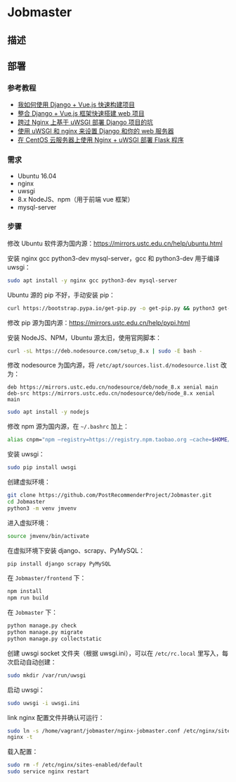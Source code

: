 # Jobmaster

## 描述

## 部署

### 参考教程

- [我如何使用 Django + Vue.js 快速构建项目](https://zhuanlan.zhihu.com/p/25080236)
- [整合 Django + Vue.js 框架快速搭建 web 项目](https://cloud.tencent.com/developer/article/1005607)
- [跨过 Nginx 上基于 uWSGI 部署 Django 项目的坑](https://www.cnblogs.com/qingspace/p/6838747.html)
- [使用 uWSGI 和 nginx 来设置 Django 和你的 web 服务器](https://uwsgi-docs-zh.readthedocs.io/zh_CN/latest/tutorials/Django_and_nginx.html)
- [在 CentOS 云服务器上使用 Nginx + uWSGI 部署 Flask 程序](http://brucezz.itscoder.com/nginx-uwsgi-flask-deploy-on-centos)

### 需求

- Ubuntu 16.04
- nginx
- uwsgi
- 8.x NodeJS、npm（用于前端 vue 框架）
- mysql-server

### 步骤

修改 Ubuntu 软件源为国内源：<https://mirrors.ustc.edu.cn/help/ubuntu.html>

安装 nginx gcc python3-dev mysql-server，gcc 和 python3-dev 用于编译 uwsgi：

```bash
sudo apt install -y nginx gcc python3-dev mysql-server
```

Ubuntu 源的 pip 不好，手动安装 pip：

```bash
curl https://bootstrap.pypa.io/get-pip.py -o get-pip.py && python3 get-pip.py
```

修改 pip 源为国内源：<https://mirrors.ustc.edu.cn/help/pypi.html>

安装 NodeJS、NPM，Ubuntu 源太旧，使用官网脚本：

```bash
curl -sL https://deb.nodesource.com/setup_8.x | sudo -E bash -
```

修改 nodesource 为国内源，将 `/etc/apt/sources.list.d/nodesource.list` 改为：

```/etc/apt/sources.list.d/nodesource.list
deb https://mirrors.ustc.edu.cn/nodesource/deb/node_8.x xenial main
deb-src https://mirrors.ustc.edu.cn/nodesource/deb/node_8.x xenial main
```

```bash
sudo apt install -y nodejs
```

修改 npm 源为国内源，在 `~/.bashrc` 加上：

```bash
alias cnpm="npm —registry=https://registry.npm.taobao.org —cache=$HOME/.npm/.cache/cnpm —disturl=https://npm.taobao.org/dist —userconfig=$HOME/.cnpmrc"
```

安装 uwsgi：

```bash
sudo pip install uwsgi
```

创建虚拟环境：

```bash
git clone https://github.com/PostRecommenderProject/Jobmaster.git
cd Jobmaster
python3 -m venv jmvenv
```

进入虚拟环境：

```bash
source jmvenv/bin/activate
```

在虚拟环境下安装 django、scrapy、PyMySQL：

```bash
pip install django scrapy PyMySQL
```

在 `Jobmaster/frontend` 下：

```bash
npm install
npm run build
```

在 `Jobmaster` 下：

```bash
python manage.py check
python manage.py migrate
python manage.py collectstatic
```

创建 uwsgi socket 文件夹（根据 uwsgi.ini），可以在 `/etc/rc.local` 里写入，每次启动自动创建：

```bash
sudo mkdir /var/run/uwsgi
```

启动 uwsgi：

```bash
sudo uwsgi -i uwsgi.ini
```

link nginx 配置文件并确认可运行：

```bash
sudo ln -s /home/vagrant/jobmaster/nginx-jobmaster.conf /etc/nginx/sites-enabled/jobmaster.conf
nginx -t
```

载入配置：

```bash
sudo rm -f /etc/nginx/sites-enabled/default
sudo service nginx restart
```
